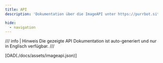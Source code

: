 ```yaml
---
title: API
description: 'Dokumentation über die ImageAPI unter https://purrbot.site/api'

hide:
  - navigation
---
```


/// info | Hinweis
Die gezeigte API Dokumentation ist auto-generiert und nur in Englisch verfügbar.
///

[OAD(./docs/assets/imageapi.json)]